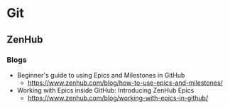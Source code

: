 # Git
## ZenHub
### Blogs
* Beginner's guide to using Epics and Milestones in GitHub
  * https://www.zenhub.com/blog/how-to-use-epics-and-milestones/
* Working with Epics inside GitHub: Introducing ZenHub Epics
  * https://www.zenhub.com/blog/working-with-epics-in-github/
